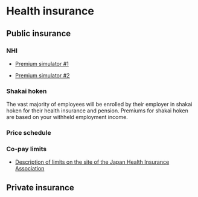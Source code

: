 # Health insurance

## Public insurance

### NHI

- [Premium simulator #1](http://www.kokuho-keisan.com/)

- [Premium simulator #2](https://5kuho.com/keisan/)

### Shakai hoken

The vast majority of employees will be enrolled by their employer in shakai hoken for their health insurance and pension. Premiums for shakai hoken are based on your withheld employment income.

### Price schedule

### Co-pay limits

- [Description of limits on the site of the Japan Health Insurance Association](https://www.kyoukaikenpo.or.jp/g3/sb3030/r150/)

## Private insurance
